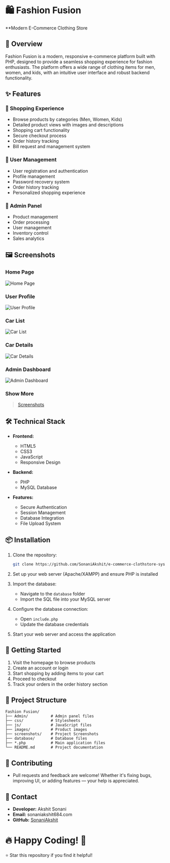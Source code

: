 # 🛍️ Fashion Fusion 

**Modern E-Commerce Clothing Store

## 📝 Overview

Fashion Fusion is a modern, responsive e-commerce platform built with PHP, designed to provide a seamless shopping experience for fashion enthusiasts. The platform offers a wide range of clothing items for men, women, and kids, with an intuitive user interface and robust backend functionality.

## ✨ Features

### 🛒 Shopping Experience
- Browse products by categories (Men, Women, Kids)
- Detailed product views with images and descriptions
- Shopping cart functionality
- Secure checkout process
- Order history tracking
- Bill request and management system

### 👤 User Management
- User registration and authentication
- Profile management
- Password recovery system
- Order history tracking
- Personalized shopping experience

### 💼 Admin Panel
- Product management
- Order processing
- User management
- Inventory control
- Sales analytics

## 🖼️ Screenshots

### Home Page
![Home Page](carlux/screenshots/home.png)

### User Profile
![User Profile](carlux/screenshots/userprofile.png)

### Car List
![Car List](carlux/screenshots/carlist.png)

### Car Details
![Car Details](carlux/screenshots/cardetail.png)

### Admin Dashboard
![Admin Dashboard](carlux/screenshots/admin-dashbord.png)


### Show More
>[Screenshots](https://github.com/SonaniAkshit/Car-Booking-System-PHP/tree/main/carlux/screenshots)

## 🛠️ Technical Stack

- **Frontend:**
  - HTML5
  - CSS3
  - JavaScript
  - Responsive Design

- **Backend:**
  - PHP
  - MySQL Database

- **Features:**
  - Secure Authentication
  - Session Management
  - Database Integration
  - File Upload System

## 📦 Installation

1. Clone the repository:
   ```bash
   git clone https://github.com/SonaniAkshit/e-commerce-clothstore-system-PHP.git
   ```

2. Set up your web server (Apache/XAMPP) and ensure PHP is installed

3. Import the database:
   - Navigate to the `database` folder
   - Import the SQL file into your MySQL server

4. Configure the database connection:
   - Open `include.php`
   - Update the database credentials

5. Start your web server and access the application

## 🚀 Getting Started

1. Visit the homepage to browse products
2. Create an account or login
3. Start shopping by adding items to your cart
4. Proceed to checkout
5. Track your orders in the order history section

## 📁 Project Structure

```
Fashion Fusion/
├── Admin/          # Admin panel files
├── css/            # Stylesheets
├── js/             # JavaScript files
├── images/         # Product images
├── screenshots/    # Project Screenshots
├── database/       # Database files
├── *.php           # Main application files
└── README.md       # Project documentation
```

## 🙌 Contributing
- Pull requests and feedback are welcome! Whether it's fixing bugs, improving UI, or adding features — your help is appreciated.

## 📧 Contact
- **Developer:** Akshit Sonani
- **Email:** sonaniakshit684.com
- **GitHub:** [SonaniAkshit](https://github.com/SonaniAkshit)

# 🔥 Happy Coding! 🚀

⭐ Star this repository if you find it helpful!
